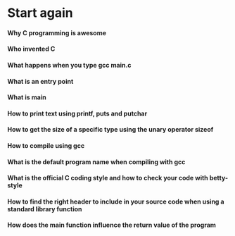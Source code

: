 # Start again

#### Why C programming is awesome
#### Who invented C
#### What happens when you type gcc main.c
#### What is an entry point
#### What is main
#### How to print text using printf, puts and putchar
#### How to get the size of a specific type using the unary operator sizeof
#### How to compile using gcc
#### What is the default program name when compiling with gcc
#### What is the official C coding style and how to check your code with betty-style
#### How to find the right header to include in your source code when using a standard library function
#### How does the main function influence the return value of the program

